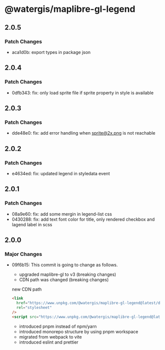 # @watergis/maplibre-gl-legend

## 2.0.5

### Patch Changes

- aca1d0b: export types in package json

## 2.0.4

### Patch Changes

- 0dfb343: fix: only load sprite file if sprite property in style is available

## 2.0.3

### Patch Changes

- dde48e0: fix: add error handling when sprite@2x.png is not reachable

## 2.0.2

### Patch Changes

- e4634ed: fix: updated legend in styledata event

## 2.0.1

### Patch Changes

- 08a9e60: fix: add some mergin in legend-list css
- 0430288: fix: add text font color for title, only rendered checkbox and lagend label in scss

## 2.0.0

### Major Changes

- 09f6b15: This commit is going to change as follows.

  - upgraded maplibre-gl to v3 (breaking changes)
  - CDN path was changed (breaking changes)

  new CDN path

  ```html
  <link
    href="https://www.unpkg.com/@watergis/maplibre-gl-legend@latest/dist/maplibre-gl-legend.css"
    rel="stylesheet"
  />
  <script src="https://www.unpkg.com/@watergis/maplibre-gl-legend@latest/dist/maplibre-gl-legend.umd.js"></script>
  ```

  - introduced pnpm instead of npm/yarn
  - introduced monorepo structure by using pnpm workspace
  - migrated from webpack to vite
  - introduced eslint and prettier
